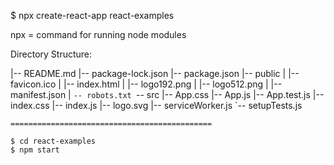 $ npx create-react-app react-examples 

 

npx = command for running node modules 

Directory Structure: 

|-- README.md
|-- package-lock.json
|-- package.json
|-- public
|   |-- favicon.ico
|   |-- index.html
|   |-- logo192.png
|   |-- logo512.png
|   |-- manifest.json
|   `-- robots.txt
`-- src
    |-- App.css
    |-- App.js
    |-- App.test.js
    |-- index.css
    |-- index.js
    |-- logo.svg
    |-- serviceWorker.js 
    `-- setupTests.js

    =============================================

    $ cd react-examples 
    $ npm start